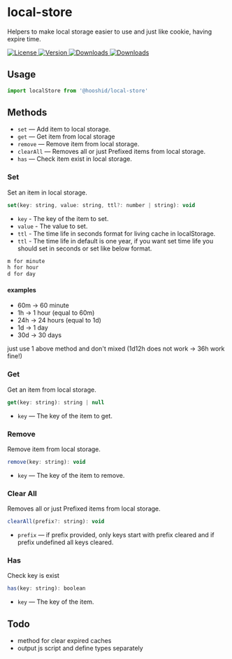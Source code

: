 # local-store
Helpers to make local storage easier to use and just like cookie, having expire time.

<a href="https://github.com/hooshid/local-store/blob/master/LICENSE.md">
    <img src="https://img.shields.io/npm/l/@hooshid/local-store.svg" alt="License">
</a>
<a href="https://www.npmjs.com/package/@hooshid/local-store">
    <img src="https://img.shields.io/npm/v/@hooshid/local-store.svg" alt="Version">
</a>
<a href="https://www.npmjs.com/package/@hooshid/local-store">
    <img src="https://img.shields.io/npm/dt/@hooshid/local-store.svg" alt="Downloads">
</a>
<a href="https://www.npmjs.com/package/@hooshid/local-store">
    <img src="https://img.shields.io/npm/dm/@hooshid/local-store.svg" alt="Downloads">
</a>

## Usage

```js
import localStore from '@hooshid/local-store'
```

## Methods

- `set` — Add item to local storage.
- `get` — Get item from local storage
- `remove` — Remove item from local storage.
- `clearAll` — Removes all or just Prefixed items from local storage.
- `has` — Check item exist in local storage.

### Set

Set an item in local storage.

```js
set(key: string, value: string, ttl?: number | string): void
```

- `key` - The key of the item to set.
- `value` - The value to set.
- `ttl` - The time life in seconds format for living cache in localStorage.
- `ttl` - The time life in default is one year, if you want set time life you should set in seconds or set like below format.

```bash
m for minute
h for hour
d for day
```

#### examples
* 60m -> 60 minute
* 1h -> 1 hour (equal to 60m)
* 24h -> 24 hours (equal to 1d)
* 1d -> 1 day
* 30d -> 30 days

just use 1 above method and don't mixed (1d12h does not work -> 36h work fine!)

### Get

Get an item from local storage.

```js
get(key: string): string | null
```

- `key` — The key of the item to get.

### Remove

Remove item from local storage.

```js
remove(key: string): void
```

- `key` — The key of the item to remove.

### Clear All

Removes all or just Prefixed items from local storage.

```js
clearAll(prefix?: string): void
```

- `prefix` — if prefix provided, only keys start with prefix cleared and if prefix undefined all keys cleared.

### Has

Check key is exist

```js
has(key: string): boolean
```

- `key` — The key of the item.

## Todo
* method for clear expired caches
* output js script and define types separately